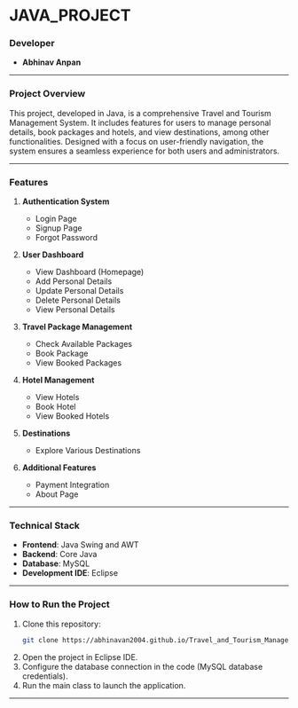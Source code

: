 # JAVA_PROJECT

### **Developer**  
- **Abhinav Anpan**

---

### **Project Overview**  
This project, developed in Java, is a comprehensive Travel and Tourism Management System. It includes features for users to manage personal details, book packages and hotels, and view destinations, among other functionalities. Designed with a focus on user-friendly navigation, the system ensures a seamless experience for both users and administrators.

---

### **Features**  
1. **Authentication System**  
   - Login Page  
   - Signup Page  
   - Forgot Password  

2. **User Dashboard**  
   - View Dashboard (Homepage)  
   - Add Personal Details  
   - Update Personal Details  
   - Delete Personal Details  
   - View Personal Details  

3. **Travel Package Management**  
   - Check Available Packages  
   - Book Package  
   - View Booked Packages  

4. **Hotel Management**  
   - View Hotels  
   - Book Hotel  
   - View Booked Hotels  

5. **Destinations**  
   - Explore Various Destinations  

6. **Additional Features**  
   - Payment Integration  
   - About Page  

---

### **Technical Stack**  
- **Frontend**: Java Swing and AWT  
- **Backend**: Core Java  
- **Database**: MySQL  
- **Development IDE**: Eclipse  

---

### **How to Run the Project**  
1. Clone this repository:  
   ```bash
   git clone https://abhinavan2004.github.io/Travel_and_Tourism_Management/
2. Open the project in Eclipse IDE.
3. Configure the database connection in the code (MySQL database credentials).
4. Run the main class to launch the application.

---
